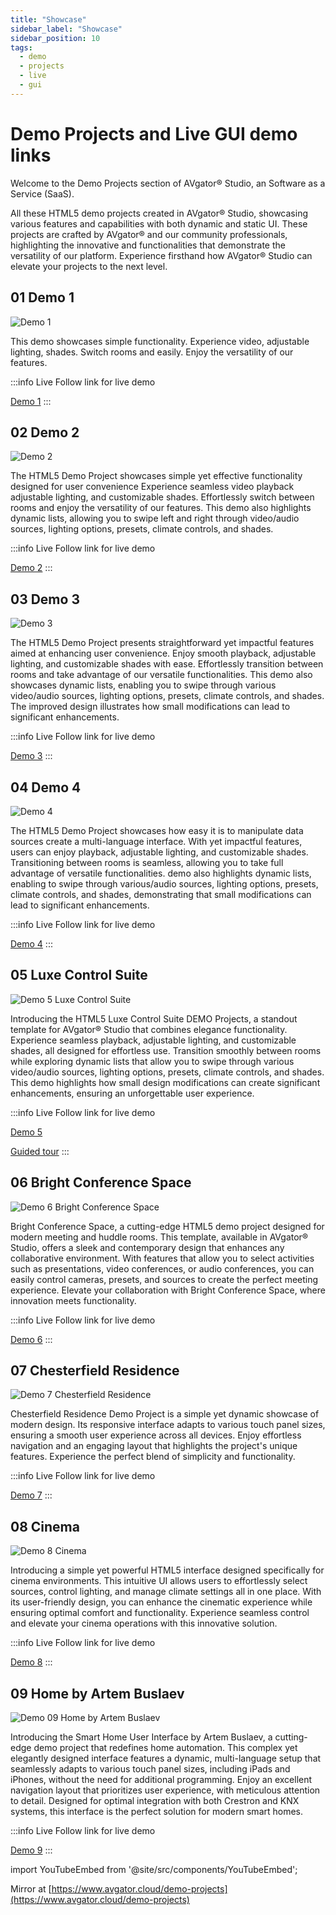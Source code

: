 ```yaml
---
title: "Showcase"
sidebar_label: "Showcase"
sidebar_position: 10
tags:
  - demo
  - projects
  - live
  - gui
---
```


#  Demo Projects and Live GUI demo links 

Welcome to the Demo Projects section of AVgator® Studio, an Software as a Service (SaaS).

All these HTML5 demo projects created in AVgator® Studio, showcasing various features and capabilities with both dynamic and static UI. These projects are crafted by AVgator® and our community professionals, highlighting the innovative and functionalities that demonstrate the versatility of our platform. Experience firsthand how AVgator® Studio can elevate your projects to the next level.


## 01 Demo 1
![Demo 1](./img/Screenshot-DEMO01-Medium.avif)

This demo showcases simple functionality. Experience video, adjustable lighting, shades. Switch rooms and easily. Enjoy the versatility of our features.

:::info Live
Follow link for live demo

[Demo 1](https://avgatordemo.netlify.app/)
:::

## 02 Demo 2
![Demo 2](./img/Screenshot-DEMO02-Medium.avif)

The HTML5 Demo Project showcases simple yet effective functionality designed for user convenience Experience seamless video playback adjustable lighting, and customizable shades. Effortlessly switch between rooms and enjoy the versatility of our features. This demo also highlights dynamic lists, allowing you to swipe left and right through video/audio sources, lighting options, presets, climate controls, and shades.

:::info Live
Follow link for live demo

[Demo 2](https://avgatordemo2.netlify.app/)
:::

## 03 Demo 3
![Demo 3](./img/Screenshot-DEMO03-Medium.avif)

The HTML5 Demo Project presents straightforward yet impactful features aimed at enhancing user convenience. Enjoy smooth playback, adjustable lighting, and customizable shades with ease. Effortlessly transition between rooms and take advantage of our versatile functionalities. This demo also showcases dynamic lists, enabling you to swipe through various video/audio sources, lighting options, presets, climate controls, and shades. The improved design illustrates how small modifications can lead to significant enhancements.

:::info Live
Follow link for live demo

[Demo 3](https://avgatordemo3.netlify.app/)
:::

## 04 Demo 4
![Demo 4](./img/Screenshot-DEMO04-Medium.avif)

The HTML5 Demo Project showcases how easy it is to manipulate data sources create a multi-language interface. With yet impactful features, users can enjoy playback, adjustable lighting, and customizable shades. Transitioning between rooms is seamless, allowing you to take full advantage of versatile functionalities. demo also highlights dynamic lists, enabling to swipe through various/audio sources, lighting options, presets, climate controls, and shades, demonstrating that small modifications can lead to significant enhancements.

:::info Live
Follow link for live demo

[Demo 4](https://avgatordemo4.netlify.app/)
:::

## 05 Luxe Control Suite
![Demo 5 Luxe Control Suite](./img/Screenshot-DEMO05-Luxe-Control-Medium.avif)

Introducing the HTML5 Luxe Control Suite DEMO Projects, a standout template for AVgator® Studio that combines elegance functionality. Experience seamless playback, adjustable lighting, and customizable shades, all designed for effortless use. Transition smoothly between rooms while exploring dynamic lists that allow you to swipe through various video/audio sources, lighting options, presets, climate controls, and shades. This demo highlights how small design modifications can create significant enhancements, ensuring an unforgettable user experience.

:::info Live
Follow link for live demo

[Demo 5](https://avgatordemo5luxecontrolsuite.netlify.app/)

[Guided tour](https://demo.avgator.com/demo/clydbzoqw0p3rthf7l5r8zr8v)
:::

## 06 Bright Conference Space
![Demo 6 Bright Conference Space](./img/Screenshot-DEMO06-Bright-Conference-Medium.avif)

Bright Conference Space, a cutting-edge HTML5 demo project designed for modern meeting and huddle rooms. This template, available in AVgator® Studio, offers a sleek and contemporary design that enhances any collaborative environment. With features that allow you to select activities such as presentations, video conferences, or audio conferences, you can easily control cameras, presets, and sources to create the perfect meeting experience. Elevate your collaboration with Bright Conference Space, where innovation meets functionality.

:::info Live
Follow link for live demo

[Demo 6](https://avgatordemo6brightconferencespace.netlify.app/)
:::

## 07 Chesterfield Residence
![Demo 7 Chesterfield Residence](./img/Screenshot-DEMO07-Chesterfield-Residence-Medium.avif)

Chesterfield Residence Demo Project is a simple yet dynamic showcase of modern design. Its responsive interface adapts to various touch panel sizes, ensuring a smooth user experience across all devices. Enjoy effortless navigation and an engaging layout that highlights the project's unique features. Experience the perfect blend of simplicity and functionality.

:::info Live
Follow link for live demo

[Demo 7](https://avgatordemo7chesterfieldresidence.netlify.app/)
:::

## 08 Cinema
![Demo 8 Cinema](./img/Screenshot-DEMO08-Cinema-Medium.avif)

Introducing a simple yet powerful HTML5 interface designed specifically for cinema environments. This intuitive UI allows users to effortlessly select sources, control lighting, and manage climate settings all in one place. With its user-friendly design, you can enhance the cinematic experience while ensuring optimal comfort and functionality. Experience seamless control and elevate your cinema operations with this innovative solution.

:::info Live
Follow link for live demo

[Demo 8](https://avgatordemo8cinema.netlify.app/)
:::

## 09 Home by Artem Buslaev
![Demo 09 Home by Artem Buslaev](./img/Screenshot-DEMO09-Home-by-Artem-Buslaev-Medium.avif)

Introducing the Smart Home User Interface by Artem Buslaev, a cutting-edge demo project that redefines home automation. This complex yet elegantly designed interface features a dynamic, multi-language setup that seamlessly adapts to various touch panel sizes, including iPads and iPhones, without the need for additional programming. Enjoy an excellent navigation layout that prioritizes user experience, with meticulous attention to detail. Designed for optimal integration with both Crestron and KNX systems, this interface is the perfect solution for modern smart homes.

:::info Live
Follow link for live demo

 [Demo 9](https://avgatordemo09home-ab.netlify.app/)
:::

import YouTubeEmbed from '@site/src/components/YouTubeEmbed';

<YouTubeEmbed 
  videoId="JCd3TTGwR8c"
  title="My Custom Title"
  height={500}
  customClass="my-custom-class"
/>



Mirror at
[https://www.avgator.cloud/demo-projects](https://www.avgator.cloud/demo-projects)
